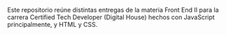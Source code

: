 Este repositorio reúne distintas entregas de la materia Front End II para la carrera Certified Tech Developer (Digital House) hechos con JavaScript principalmente, y HTML y CSS.
